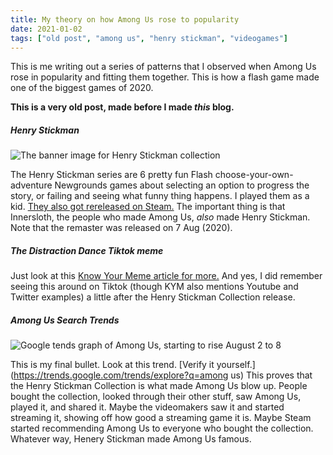 ```yaml
---
title: My theory on how Among Us rose to popularity
date: 2021-01-02
tags: ["old post", "among us", "henry stickman", "videogames"]
---
```


This is me writing out a series of patterns that I observed when Among Us rose in popularity and fitting them together. This is how a flash game made one of the biggest games of 2020.

**This is a very old post, made before I made _this_ blog.**

##### Henry Stickman

![The banner image for Henry Stickman collection](/pics/henry.jpg)

The Henry Stickman series are 6 pretty fun Flash choose-your-own-adventure Newgrounds games about selecting an option to progress the story, or failing and seeing what funny thing happens. I played them as a kid. [They also got rereleased on Steam.](https://store.steampowered.com/app/1089980/The_Henry_Stickmin_Collection/) The important thing is that Innersloth, the people who made Among Us, _also_ made Henry Stickman. Note that the remaster was released on 7 Aug (2020).

##### The Distraction Dance Tiktok meme

Just look at this [Know Your Meme article for more.](https://knowyourmeme.com/memes/distraction-dance) And yes, I did remember seeing this around on Tiktok (though KYM also mentions Youtube and Twitter examples) a little after the Henry Stickman Collection release.

##### Among Us Search Trends

![Google tends graph of Among Us, starting to rise August 2 to 8](/pics/AmongUsTrend.png)

This is my final bullet. Look at this trend. [Verify it yourself.](https://trends.google.com/trends/explore?q=among us) This proves that the Henry Stickman Collection is what made Among Us blow up. People bought the collection, looked through their other stuff, saw Among Us, played it, and shared it. Maybe the videomakers saw it and started streaming it, showing off how good a streaming game it is. Maybe Steam started recommending Among Us to everyone who bought the collection. Whatever way, Henery Stickman made Among Us famous.
